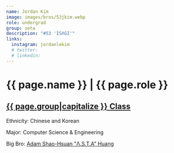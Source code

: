 ```yaml
---
name: Jordan Kim
image: images/bros/53jkim.webp
role: undergrad
group: zeta
description: "#53 'ISΛGI'"
links:
  instagram: jordanlekim
  # twitter: 
  # linkedin: 
---
```


# {{ page.name }} | {{ page.role }} 
    
## [{{ page.group|capitalize }} Class](/brothers/{{page.group}}s)
    
Ethnicity: Chinese and Korean

Major: Computer Science & Engineering

Big Bro: [Adam Shao-Hsuan "Λ.S.T.A" Huang](36ahuang)